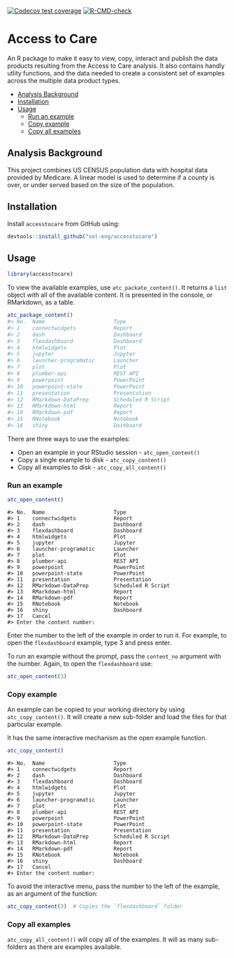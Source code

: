 
<!-- badges: start -->

[![Codecov test
coverage](https://codecov.io/gh/sol-eng/accesstocare/branch/main/graph/badge.svg)](https://codecov.io/gh/sol-eng/accesstocare?branch=main)
[![R-CMD-check](https://github.com/sol-eng/accesstocare/workflows/R-CMD-check/badge.svg)](https://github.com/sol-eng/accesstocare/actions)
<!-- badges: end -->

# Access to Care

An R package to make it easy to view, copy, interact and publish the
data products resulting from the Access to Care analysis. It also
contains handly utlity functions, and the data needed to create a
consistent set of examples across the multiple data product types.

-   [Analysis Background](#analysis-background)
-   [Installation](#installation)
-   [Usage](#usage)
    -   [Run an example](#run-an-example)
    -   [Copy example](#copy-example)
    -   [Copy all examples](#copy-all-examples)

## Analysis Background

This project combines US CENSUS population data with hospital data
provided by Medicare. A linear model is used to determine if a county is
over, or under served based on the size of the population.

## Installation

Install `accesstocare` from GitHub using:

``` r
devtools::install_github("sol-eng/accesstocare")
```

## Usage

``` r
library(accesstocare)
```

To view the available examples, use `atc_packate_content()`. It returns
a `list` object with all of the available content. It is presented in
the console, or RMarkdown, as a table.

``` r
atc_package_content()
#> No.  Name                      Type 
#> 1    connectwidgets            Report 
#> 2    dash                      Dashboard 
#> 3    flexdashboard             Dashboard 
#> 4    htmlwidgets               Plot 
#> 5    jupyter                   Jupyter 
#> 6    launcher-programatic      Launcher 
#> 7    plot                      Plot 
#> 8    plumber-api               REST API 
#> 9    powerpoint                PowerPoint 
#> 10   powerpoint-state          PowerPoint 
#> 11   presentation              Presentation 
#> 12   RMarkdown-DataPrep        Scheduled R Script 
#> 13   RMarkdown-html            Report 
#> 14   RMarkdown-pdf             Report 
#> 15   RNotebook                 Notebook 
#> 16   shiny                     Dashboard
```

There are three ways to use the examples:

-   Open an example in your RStudio session - `atc_open_content()`
-   Copy a single example to disk - `atc_copy_content()`
-   Copy all examples to disk - `atc_copy_all_content()`

### Run an example

``` r
atc_open_content()
```

    #> No.  Name                      Type 
    #> 1    connectwidgets            Report 
    #> 2    dash                      Dashboard 
    #> 3    flexdashboard             Dashboard 
    #> 4    htmlwidgets               Plot 
    #> 5    jupyter                   Jupyter 
    #> 6    launcher-programatic      Launcher 
    #> 7    plot                      Plot 
    #> 8    plumber-api               REST API 
    #> 9    powerpoint                PowerPoint 
    #> 10   powerpoint-state          PowerPoint 
    #> 11   presentation              Presentation 
    #> 12   RMarkdown-DataPrep        Scheduled R Script 
    #> 13   RMarkdown-html            Report 
    #> 14   RMarkdown-pdf             Report 
    #> 15   RNotebook                 Notebook 
    #> 16   shiny                     Dashboard
    #> 17   Cancel
    #> Enter the content number:

Enter the number to the left of the example in order to run it. For
example, to open the `flexdashboard` example, type 3 and press enter.

To run an example without the prompt, pass the `content_no` argument
with the number. Again, to open the `flexdashboard` use:

``` r
atc_open_content(3)
```

### Copy example

An example can be copied to your working directory by using
`atc_copy_content()`. It will create a new sub-folder and load the files
for that particular example.

It has the same interactive mechanism as the open example function.

``` r
atc_copy_content()
```

    #> No.  Name                      Type 
    #> 1    connectwidgets            Report 
    #> 2    dash                      Dashboard 
    #> 3    flexdashboard             Dashboard 
    #> 4    htmlwidgets               Plot 
    #> 5    jupyter                   Jupyter 
    #> 6    launcher-programatic      Launcher 
    #> 7    plot                      Plot 
    #> 8    plumber-api               REST API 
    #> 9    powerpoint                PowerPoint 
    #> 10   powerpoint-state          PowerPoint 
    #> 11   presentation              Presentation 
    #> 12   RMarkdown-DataPrep        Scheduled R Script 
    #> 13   RMarkdown-html            Report 
    #> 14   RMarkdown-pdf             Report 
    #> 15   RNotebook                 Notebook 
    #> 16   shiny                     Dashboard
    #> 17   Cancel
    #> Enter the content number:

To avoid the interactive menu, pass the number to the left of the
example, as an argument of the function:

``` r
atc_copy_content(3)  # Copies the `flexdashboard` folder
```

### Copy all examples

`atc_copy_all_content()` will copy all of the examples. It will as many
sub-folders as there are examples available.
